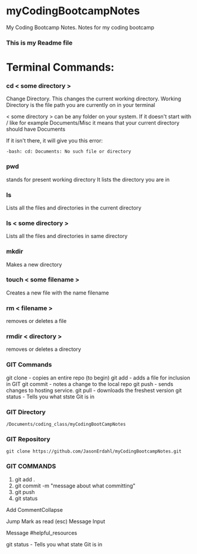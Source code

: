 # myCodingBootcampNotes
My Coding Bootcamp Notes.  Notes for my coding bootcamp


### This is my Readme file


# Terminal Commands:

### cd < some directory >
Change Directory. This changes the current working directory. Working Directory is the file path you are currently on in your terminal

< some directory > can be any folder on your system. If it doesn't start with / like for example Documents/Misc it means that your current directory should have Documents

If it isn't there, it will give you this error:

`-bash: cd: Documents: No such file or directory
`


### pwd

stands for present working directory
It lists the directory you are in

### ls

Lists all the files and directories in the current directory

### ls < some directory >

Lists all the files and directories in same directory

### mkdir

Makes a new directory

### touch < some filename >

Creates a new file with the name filename

### rm < filename >

removes or deletes a file

### rmdir < directory >

removes or deletes a directory

### GIT Commands
git clone  - copies an entire repo (to begin)
git add     - adds a file for inclusion in GIT
git commit  - notes a change to the local repo
git push    - sends changes to hosting service.
git pull    - downloads the freshest version
git status  - Tells you what stste Git is in
### GIT Directory
    /Documents/coding_class/myCodingBootCampNotes
### GIT Repository
    git clone https://github.com/JasonErdahl/myCodingBootcampNotes.git
### GIT COMMANDS
1. git add .
2. git commit -m "message about what committing" 
3. git push
4. git status

Add CommentCollapse 

Jump
Mark as read (esc)
Message Input

Message #helpful_resources

git status - Tells you what state Git is in


